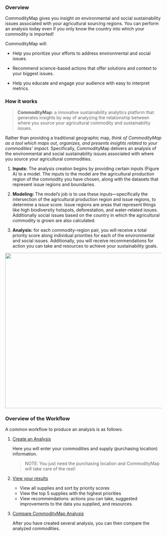 ### Overview

CommodityMap gives you insight on environmental and social sustainability issues associated with your agricultural sourcing regions. You can perform an analysis today even if you only know the country into which your commodity is imported! 

CommodityMap will: 

- Help you prioritize your efforts to address environmental and social issues.

- Recommend science-based actions that offer solutions and context to your biggest issues. 

- Help you educate and engage your audience with easy to interpret metrics. 

### How it works

> **CommodityMap:** a innovative sustainability analytics platform that generates insights by way of analyzing the relationship between where you source your agricultural commodity and sustainability issues. 

Rather than providing a traditional geographic map, _think of CommodityMap as a tool which maps out, organizes, and presents insights related to your commodities' impact_. Specifically, CommodityMap delivers an analysis of the environmental and social sustainability issues associated with where you source your agricultural commodities.  

1. **Inputs:** The analysis creation begins by providing certain inputs (Figure A) to a model. The inputs to the model are the agricultural production region of the commodity you have chosen, along with the datasets that represent issue regions and boundaries.   

2. **Modeling:** The model’s job is to use these inputs—specifically the intersection of the agricultural production region and issue regions, to determine a issue score. Issue regions are areas that represent things like high biodiversity hotspots, deforestation, and water-related issues. Additionally social issues based on the country in which the agricultural commodity is grown are also calculated.  

3. **Analysis:** for each commodity-region pair, you will receive a total priority score along individual priorities for each of the environmental and social issues. Additionally, you will receive recommendations for action you can take and resources to achieve your sustainability goals.  

<img src="https://raw.githubusercontent.com/TheSustainabilityConsortium/CM-UserGuide-Images/main/CM%20How%20it%20Works%20Big%20Picture.jpg" width="1400" height="500">

### Overview of the Workflow

A common workflow to produce an analysis is as follows:

1. [Create an Analysis](Creating_an_Analysis_of_Your_Commodities.md)

    
    Here you will enter your commodities and supply (purchasing location) information. 
    
     >NOTE: You just need the purchasing location and CommodityMap will take care of the rest!

2. [View your results](Viewing_Your_CommodityMap_Analysis.md)


    - View all supplies and sort by priority scores
    - View the top 5 supplies with the highest priorities
    - View recommendations: actions you can take, suggested improvements to the  data you supplied, and resources.
3. [Compare CommodityMap Analysis](Comparing_CommodityMap_Analyses.md)

    After you have created several analysis, you can then compare the analyzed commodities. 
  



